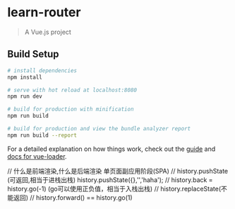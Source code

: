 # learn-router

> A Vue.js project

## Build Setup

``` bash
# install dependencies
npm install

# serve with hot reload at localhost:8080
npm run dev

# build for production with minification
npm run build

# build for production and view the bundle analyzer report
npm run build --report
```

For a detailed explanation on how things work, check out the [guide](http://vuejs-templates.github.io/webpack/) and [docs for vue-loader](http://vuejs.github.io/vue-loader).


// 什么是前端渲染,什么是后端渲染   单页面副应用阶段(SPA)
// history.pushState (可返回,相当于进栈出栈)   history.pushState({},'','haha');
// history.back  = history.go(-1)   (go可以使用正负值，相当于入栈出栈)
// history.replaceState(不能返回)
// history.forward() == history.go(1)


<!-- vuex -->
#
